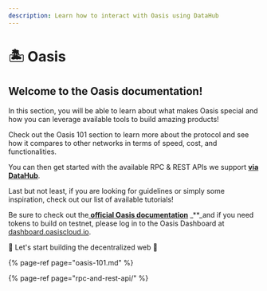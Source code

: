 ```yaml
---
description: Learn how to interact with Oasis using DataHub
---
```


# 🏝 Oasis

## Welcome to the Oasis documentation!

In this section, you will be able to learn about what makes Oasis special and how you can leverage available tools to build amazing products!

Check out the Oasis 101 section to learn more about the protocol and see how it compares to other networks in terms of speed, cost, and functionalities.

You can then get started with the available RPC & REST APIs we support [**via DataHub**](https://datahub.figment.io/sign_up?service=oasis).

Last but not least, if you are looking for guidelines or simply some inspiration, check out our list of available tutorials!

Be sure to check out the[ **official Oasis documentation**](https://docs.oasis.dev/general/) _\*\*_and if you need tokens to build on testnet, please log in to the Oasis Dashboard at [dashboard.oasiscloud.io](https://dashboard.oasiscloud.io/).

🚀 Let's start building the decentralized web 🚀

{% page-ref page="oasis-101.md" %}

{% page-ref page="rpc-and-rest-api/" %}

